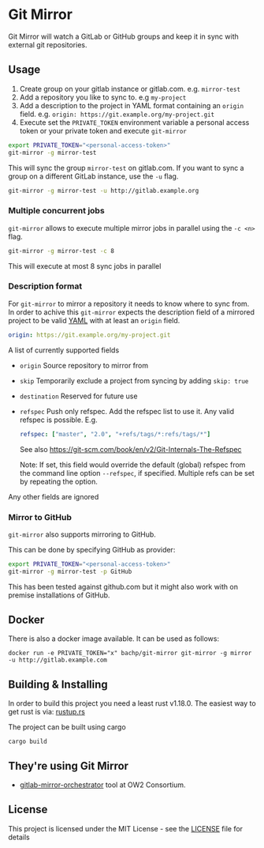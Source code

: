 # Git Mirror

Git Mirror will watch a GitLab or GitHub groups and keep it in sync with external git repositories.

## Usage

1. Create group on your gitlab instance or gitlab.com. e.g. `mirror-test`
2. Add a repository you like to sync to. e.g `my-project`
3. Add a description to the project in YAML format containing an `origin` field. e.g. `origin: https://git.example.org/my-project.git`
4. Execute  set the `PRIVATE_TOKEN` environment variable a personal access token or your private token and execute `git-mirror`

``` sh
export PRIVATE_TOKEN="<personal-access-token>"
git-mirror -g mirror-test
```

This will sync the group `mirror-test` on gitlab.com. If you want to sync a group on a different GitLab instance, use the `-u` flag.

``` sh
git-mirror -g mirror-test -u http://gitlab.example.org
```

### Multiple concurrent jobs

`git-mirror` allows to execute multiple mirror jobs in parallel using the `-c <n>` flag.

``` sh
git-mirror -g mirror-test -c 8
```

This will execute at most 8 sync jobs in parallel

### Description format

For `git-mirror` to mirror a repository it needs to know where to sync from.
In order to achive this `git-mirror` expects the description field of a mirrored project to
be valid [YAML](http://yaml.org/) with at least an `origin` field.

``` yaml
origin: https://git.example.org/my-project.git
```

A list of currently supported fields

- `origin` Source repository to mirror from
- `skip`   Temporarily exclude a project from syncing by adding `skip: true`
- `destination` Reserved for future use
- `refspec` Push only refspec. 
  Add the refspec list to use it. Any valid refspec is possible.
  E.g.
  ```yaml
  refspec: ["master", "2.0", "+refs/tags/*:refs/tags/*"]
  ```
  See also https://git-scm.com/book/en/v2/Git-Internals-The-Refspec
  
  Note: If set, this field would override the default (global) refspec from the command line option `--refspec`, if specified. Multiple refs can be set by repeating the option.

Any other fields are ignored

### Mirror to GitHub

`git-mirror` also supports mirroring to GitHub.

This can be done by specifying GitHub as provider:

``` sh
export PRIVATE_TOKEN="<personal-access-token>"
git-mirror -g mirror-test -p GitHub
```

This has been tested against github.com but it might also work with on premise installations of GitHub.

## Docker

There is also a docker image available. It can be used as follows:

```
docker run -e PRIVATE_TOKEN="x" bachp/git-mirror git-mirror -g mirror -u http://gitlab.example.com
```

## Building & Installing

In order to build this project you need a least rust v1.18.0. The easiest way to get rust is via: [rustup.rs](http://rustup.rs/)

The project can be built using cargo

```
cargo build
```

## They're using Git Mirror

* [gitlab-mirror-orchestrator](https://gitlab.ow2.org/ow2/gitlab-mirror-orchestrator) tool at OW2 Consortium.

## License

This project is licensed under the MIT License - see the [LICENSE](LICENSE) file for details
